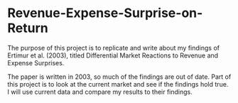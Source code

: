 # Revenue-Expense-Surprise-on-Return

The purpose of this project is to replicate and write about my findings of Ertimur et al. (2003), titled Differential Market Reactions to Revenue and Expense Surprises.


The paper is written in 2003, so much of the findings are out of date. Part of this project is to look at the current market and see if the findings hold true. I will use current data and compare my results to their findings.